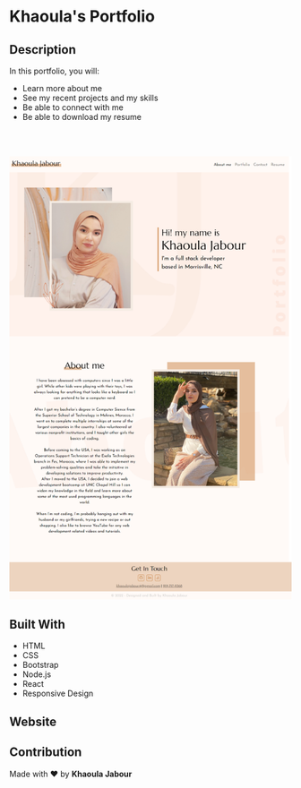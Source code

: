 # Khaoula's Portfolio

## Description

In this portfolio, you will: 

* Learn more about me
* See my recent projects and my skills
* Be able to connect with me
* Be able to download my resume

<br/><br/>

 ![Homepage](screencapture.png)

## Built With
* HTML
* CSS
* Bootstrap
* Node.js
* React
* Responsive Design

## Website


## Contribution
Made with ❤️ by **Khaoula Jabour**

